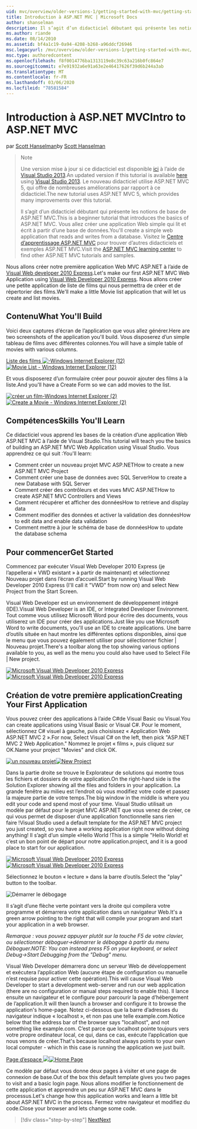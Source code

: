 ```yaml
---
uid: mvc/overview/older-versions-1/getting-started-with-mvc/getting-started-with-mvc-part1
title: Introduction à ASP.NET MVC | Microsoft Docs
author: shanselman
description: Il s’agit d’un didacticiel débutant qui présente les notions de base de ASP.NET MVC. Créer une application Web simple qui lit et écrit à partir d’une base de données.
ms.author: riande
ms.date: 08/14/2010
ms.assetid: bf4a1c19-0a94-4208-b268-a96ddcf26946
msc.legacyurl: /mvc/overview/older-versions-1/getting-started-with-mvc/getting-started-with-mvc-part1
msc.type: authoredcontent
ms.openlocfilehash: f8f0014776ba1313119e8c39c63a216b0fc864e7
ms.sourcegitcommit: e7e91932a6e91a63e2e46417626f39d6b244a3ab
ms.translationtype: MT
ms.contentlocale: fr-FR
ms.lasthandoff: 03/06/2020
ms.locfileid: "78581584"
---
```

# <a name="intro-to-aspnet-mvc"></a><span data-ttu-id="f761f-104">Introduction à ASP.NET MVC</span><span class="sxs-lookup"><span data-stu-id="f761f-104">Intro to ASP.NET MVC</span></span>

<span data-ttu-id="f761f-105">par [Scott Hanselman](https://github.com/shanselman)</span><span class="sxs-lookup"><span data-stu-id="f761f-105">by [Scott Hanselman](https://github.com/shanselman)</span></span>

> > [!NOTE]
> > <span data-ttu-id="f761f-106">Une version mise à jour si ce didacticiel est disponible [ici](../../getting-started/introduction/getting-started.md) à l’aide de [Visual Studio 2013](https://my.visualstudio.com/Downloads?q=visual%20studio%202013).</span><span class="sxs-lookup"><span data-stu-id="f761f-106">An updated version if this tutorial is available [here](../../getting-started/introduction/getting-started.md) using [Visual Studio 2013](https://my.visualstudio.com/Downloads?q=visual%20studio%202013).</span></span> <span data-ttu-id="f761f-107">Le nouveau didacticiel utilise ASP.NET MVC 5, qui offre de nombreuses améliorations par rapport à ce didacticiel.</span><span class="sxs-lookup"><span data-stu-id="f761f-107">The new tutorial uses ASP.NET MVC 5, which provides many improvements over this tutorial.</span></span>
>
>
> <span data-ttu-id="f761f-108">Il s’agit d’un didacticiel débutant qui présente les notions de base de ASP.NET MVC.</span><span class="sxs-lookup"><span data-stu-id="f761f-108">This is a beginner tutorial that introduces the basics of ASP.NET MVC.</span></span> <span data-ttu-id="f761f-109">Vous allez créer une application Web simple qui lit et écrit à partir d’une base de données.</span><span class="sxs-lookup"><span data-stu-id="f761f-109">You'll create a simple web application that reads and writes from a database.</span></span> <span data-ttu-id="f761f-110">Visitez le [Centre d’apprentissage ASP.NET MVC](../../../index.md) pour trouver d’autres didacticiels et exemples ASP.NET MVC.</span><span class="sxs-lookup"><span data-stu-id="f761f-110">Visit the [ASP.NET MVC learning center](../../../index.md) to find other ASP.NET MVC tutorials and samples.</span></span>

<span data-ttu-id="f761f-111">Nous allons créer notre première application Web MVC ASP.NET à l’aide de [Visual Web developer 2010 Express](https://www.microsoft.com/express/Web/).</span><span class="sxs-lookup"><span data-stu-id="f761f-111">Let's make our first ASP.NET MVC Web Application using [Visual Web Developer 2010 Express](https://www.microsoft.com/express/Web/).</span></span> <span data-ttu-id="f761f-112">Nous allons créer une petite application de liste de films qui nous permettra de créer et de répertorier des films.</span><span class="sxs-lookup"><span data-stu-id="f761f-112">We'll make a little Movie list application that will let us create and list movies.</span></span>

## <a name="what-youll-build"></a><span data-ttu-id="f761f-113">Contenu</span><span class="sxs-lookup"><span data-stu-id="f761f-113">What You'll Build</span></span>

<span data-ttu-id="f761f-114">Voici deux captures d’écran de l’application que vous allez générer.</span><span class="sxs-lookup"><span data-stu-id="f761f-114">Here are two screenshots of the application you'll build.</span></span> <span data-ttu-id="f761f-115">Vous disposerez d’un simple tableau de films avec différentes colonnes.</span><span class="sxs-lookup"><span data-stu-id="f761f-115">You will have a simple table of movies with various columns.</span></span>

<span data-ttu-id="f761f-116">[Liste des films ![-Windows Internet Explorer (12)](getting-started-with-mvc-part1/_static/image2.png)](getting-started-with-mvc-part1/_static/image1.png)</span><span class="sxs-lookup"><span data-stu-id="f761f-116">[![Movie List - Windows Internet Explorer (12)](getting-started-with-mvc-part1/_static/image2.png)](getting-started-with-mvc-part1/_static/image1.png)</span></span>

<span data-ttu-id="f761f-117">Et vous disposerez d’un formulaire créer pour pouvoir ajouter des films à la liste.</span><span class="sxs-lookup"><span data-stu-id="f761f-117">And you'll have a Create Form so we can add movies to the list.</span></span>

<span data-ttu-id="f761f-118">[![créer un film-Windows Internet Explorer (2)](getting-started-with-mvc-part1/_static/image4.png)](getting-started-with-mvc-part1/_static/image3.png)</span><span class="sxs-lookup"><span data-stu-id="f761f-118">[![Create a Movie - Windows Internet Explorer (2)](getting-started-with-mvc-part1/_static/image4.png)](getting-started-with-mvc-part1/_static/image3.png)</span></span>

## <a name="skills-youll-learn"></a><span data-ttu-id="f761f-119">Compétences</span><span class="sxs-lookup"><span data-stu-id="f761f-119">Skills You'll Learn</span></span>

<span data-ttu-id="f761f-120">Ce didacticiel vous apprend les bases de la création d’une application Web ASP.NET MVC à l’aide de Visual Studio.</span><span class="sxs-lookup"><span data-stu-id="f761f-120">This tutorial will teach you the basics of building an ASP.NET MVC Web Application using Visual Studio.</span></span> <span data-ttu-id="f761f-121">Vous apprendrez ce qui suit :</span><span class="sxs-lookup"><span data-stu-id="f761f-121">You'll learn:</span></span>

- <span data-ttu-id="f761f-122">Comment créer un nouveau projet MVC ASP.NET</span><span class="sxs-lookup"><span data-stu-id="f761f-122">How to create a new ASP.NET MVC Project</span></span>
- <span data-ttu-id="f761f-123">Comment créer une base de données avec SQL Server</span><span class="sxs-lookup"><span data-stu-id="f761f-123">How to create a new Database with SQL Server</span></span>
- <span data-ttu-id="f761f-124">Comment créer des contrôleurs et des vues MVC ASP.NET</span><span class="sxs-lookup"><span data-stu-id="f761f-124">How to create ASP.NET MVC Controllers and Views</span></span>
- <span data-ttu-id="f761f-125">Comment récupérer et afficher des données</span><span class="sxs-lookup"><span data-stu-id="f761f-125">How to retrieve and display data</span></span>
- <span data-ttu-id="f761f-126">Comment modifier des données et activer la validation des données</span><span class="sxs-lookup"><span data-stu-id="f761f-126">How to edit data and enable data validation</span></span>
- <span data-ttu-id="f761f-127">Comment mettre à jour le schéma de base de données</span><span class="sxs-lookup"><span data-stu-id="f761f-127">How to update the database schema</span></span>

## <a name="get-started"></a><span data-ttu-id="f761f-128">Pour commencer</span><span class="sxs-lookup"><span data-stu-id="f761f-128">Get Started</span></span>

<span data-ttu-id="f761f-129">Commencez par exécuter Visual Web Developer 2010 Express (je l’appellerai « VWD existant » à partir de maintenant) et sélectionnez Nouveau projet dans l’écran d’accueil.</span><span class="sxs-lookup"><span data-stu-id="f761f-129">Start by running Visual Web Developer 2010 Express (I'll call it "VWD" from now on) and select New Project from the Start Screen.</span></span>

<span data-ttu-id="f761f-130">Visual Web Developer est un environnement de développement intégré (IDE).</span><span class="sxs-lookup"><span data-stu-id="f761f-130">Visual Web Developer is an IDE, or Integrated Developer Environment.</span></span> <span data-ttu-id="f761f-131">Tout comme vous utilisez Microsoft Word pour écrire des documents, vous utiliserez un IDE pour créer des applications.</span><span class="sxs-lookup"><span data-stu-id="f761f-131">Just like you use Microsoft Word to write documents, you'll use an IDE to create applications.</span></span> <span data-ttu-id="f761f-132">Une barre d’outils située en haut montre les différentes options disponibles, ainsi que le menu que vous pouvez également utiliser pour sélectionner fichier | Nouveau projet.</span><span class="sxs-lookup"><span data-stu-id="f761f-132">There's a toolbar along the top showing various options available to you, as well as the menu you could also have used to Select File | New project.</span></span>

<span data-ttu-id="f761f-133">[![Microsoft Visual Web Developer 2010 Express](getting-started-with-mvc-part1/_static/image6.png)](getting-started-with-mvc-part1/_static/image5.png)</span><span class="sxs-lookup"><span data-stu-id="f761f-133">[![Microsoft Visual Web Developer 2010 Express](getting-started-with-mvc-part1/_static/image6.png)](getting-started-with-mvc-part1/_static/image5.png)</span></span>

## <a name="creating-your-first-application"></a><span data-ttu-id="f761f-134">Création de votre première application</span><span class="sxs-lookup"><span data-stu-id="f761f-134">Creating Your First Application</span></span>

<span data-ttu-id="f761f-135">Vous pouvez créer des applications à l’aide C#de Visual Basic ou Visual.</span><span class="sxs-lookup"><span data-stu-id="f761f-135">You can create applications using Visual Basic or Visual C#.</span></span> <span data-ttu-id="f761f-136">Pour le moment, sélectionnez C# visuel à gauche, puis choisissez « Application Web ASP.NET MVC 2 ».</span><span class="sxs-lookup"><span data-stu-id="f761f-136">For now, Select Visual C# on the left, then pick "ASP.NET MVC 2 Web Application."</span></span> <span data-ttu-id="f761f-137">Nommez le projet « films », puis cliquez sur OK.</span><span class="sxs-lookup"><span data-stu-id="f761f-137">Name your project "Movies" and click OK.</span></span>

<span data-ttu-id="f761f-138">[![un nouveau projet](getting-started-with-mvc-part1/_static/image8.png)](getting-started-with-mvc-part1/_static/image7.png)</span><span class="sxs-lookup"><span data-stu-id="f761f-138">[![New Project](getting-started-with-mvc-part1/_static/image8.png)](getting-started-with-mvc-part1/_static/image7.png)</span></span>

<span data-ttu-id="f761f-139">Dans la partie droite se trouve le Explorateur de solutions qui montre tous les fichiers et dossiers de votre application.</span><span class="sxs-lookup"><span data-stu-id="f761f-139">On the right-hand side is the Solution Explorer showing all the files and folders in your application.</span></span> <span data-ttu-id="f761f-140">La grande fenêtre au milieu est l’endroit où vous modifiez votre code et passez la majeure partie de votre temps.</span><span class="sxs-lookup"><span data-stu-id="f761f-140">The big window in the middle is where you edit your code and spend most of your time.</span></span> <span data-ttu-id="f761f-141">Visual Studio utilisait un modèle par défaut pour le projet MVC ASP.NET que vous venez de créer, ce qui vous permet de disposer d’une application fonctionnelle sans rien faire !</span><span class="sxs-lookup"><span data-stu-id="f761f-141">Visual Studio used a default template for the ASP.NET MVC project you just created, so you have a working application right now without doing anything!</span></span> <span data-ttu-id="f761f-142">Il s’agit d’un simple «Hello World !</span><span class="sxs-lookup"><span data-stu-id="f761f-142">This is a simple "Hello World!</span></span> <span data-ttu-id="f761f-143">et c’est un bon point de départ pour notre application.</span><span class="sxs-lookup"><span data-stu-id="f761f-143">project, and it is a good place to start for our application.</span></span>

<span data-ttu-id="f761f-144">[![Microsoft Visual Web Developer 2010 Express](getting-started-with-mvc-part1/_static/image10.png)](getting-started-with-mvc-part1/_static/image9.png)</span><span class="sxs-lookup"><span data-stu-id="f761f-144">[![Microsoft Visual Web Developer 2010 Express](getting-started-with-mvc-part1/_static/image10.png)](getting-started-with-mvc-part1/_static/image9.png)</span></span>

<span data-ttu-id="f761f-145">Sélectionnez le bouton « lecture » dans la barre d’outils.</span><span class="sxs-lookup"><span data-stu-id="f761f-145">Select the "play" button to the toolbar.</span></span>

![Démarrer le débogage](getting-started-with-mvc-part1/_static/image11.png)

<span data-ttu-id="f761f-147">Il s’agit d’une flèche verte pointant vers la droite qui compilera votre programme et démarrera votre application dans un navigateur Web.</span><span class="sxs-lookup"><span data-stu-id="f761f-147">It's a green arrow pointing to the right that will compile your program and start your application in a web browser.</span></span>

<span data-ttu-id="f761f-148">*Remarque : vous pouvez appuyer plutôt sur la touche F5 de votre clavier, ou sélectionner déboguer-&gt;démarrer le débogage à partir du menu Déboguer.*</span><span class="sxs-lookup"><span data-stu-id="f761f-148">*NOTE: You can instead press F5 on your keyboard, or select Debug-&gt;Start Debugging from the "Debug" menu.*</span></span>

<span data-ttu-id="f761f-149">Visual Web Developer démarrera donc un serveur Web de développement et exécutera l’application Web (aucune étape de configuration ou manuelle n’est requise pour activer cette opération).</span><span class="sxs-lookup"><span data-stu-id="f761f-149">This will cause Visual Web Developer to start a development web-server and run our web application (there are no configuration or manual steps required to enable this).</span></span> <span data-ttu-id="f761f-150">Il lance ensuite un navigateur et le configure pour parcourir la page d’hébergement de l’application.</span><span class="sxs-lookup"><span data-stu-id="f761f-150">It will then launch a browser and configure it to browse the application's home-page.</span></span> <span data-ttu-id="f761f-151">Notez ci-dessous que la barre d’adresses du navigateur indique « localhost », et non pas une telle example.com.</span><span class="sxs-lookup"><span data-stu-id="f761f-151">Notice below that the address bar of the browser says "localhost", and not something like example.com.</span></span> <span data-ttu-id="f761f-152">C’est parce que localhost pointe toujours vers votre propre ordinateur local, ce qui, dans ce cas, exécute l’application que nous venons de créer.</span><span class="sxs-lookup"><span data-stu-id="f761f-152">That's because localhost always points to your own local computer - which in this case is running the application we just built.</span></span>

<span data-ttu-id="f761f-153">[Page d’espace ![](getting-started-with-mvc-part1/_static/image13.png)](getting-started-with-mvc-part1/_static/image12.png)</span><span class="sxs-lookup"><span data-stu-id="f761f-153">[![Home Page](getting-started-with-mvc-part1/_static/image13.png)](getting-started-with-mvc-part1/_static/image12.png)</span></span>

<span data-ttu-id="f761f-154">Ce modèle par défaut vous donne deux pages à visiter et une page de connexion de base.</span><span class="sxs-lookup"><span data-stu-id="f761f-154">Out of the box this default template gives you two pages to visit and a basic login page.</span></span> <span data-ttu-id="f761f-155">Nous allons modifier le fonctionnement de cette application et apprendre un peu sur ASP.NET MVC dans le processus.</span><span class="sxs-lookup"><span data-stu-id="f761f-155">Let's change how this application works and learn a little bit about ASP.NET MVC in the process.</span></span> <span data-ttu-id="f761f-156">Fermez votre navigateur et modifiez du code.</span><span class="sxs-lookup"><span data-stu-id="f761f-156">Close your browser and lets change some code.</span></span>

> [!div class="step-by-step"]
> [<span data-ttu-id="f761f-157">Next</span><span class="sxs-lookup"><span data-stu-id="f761f-157">Next</span></span>](getting-started-with-mvc-part2.md)
